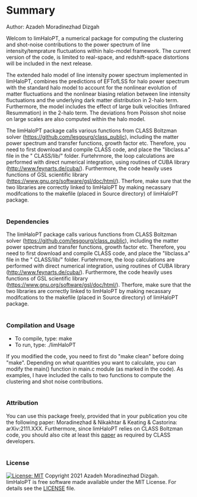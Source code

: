 # Summary

Author: Azadeh Moradinezhad Dizgah


Welcom to limHaloPT, a numerical package for computing the clustering and shot-noise contributions to the power spectrum of line intensity/temprature fluctuations within halo-model framework. The current version of the code, is limited to real-space, and redshift-space distortions will be included in the next release. 

The extended halo model of line intensity power spectrum implemented in limHaloPT, combines the predictions of EFTofLSS for halo power spectrum with the standard halo model to account for the nonlinear evolution of matter fluctuations and the nonlinear biasing relation between line intensity fluctuations and the underlying dark matter distribution in 2-halo term. Furthermore, the model includes the effect of large bulk velocities (Infrared Resummation) in the 2-halo term. The deviations from Poisson shot noise on large scales are also computed within the halo model.

The limHaloPT package calls various functions from CLASS Boltzman solver (https://github.com/lesgourg/class_public), including the matter power spectrum and transfer functions, growth factor etc. Therefore, you need to first download and compile CLASS code, and place the "libclass.a" file in the " CLASS/lib/" folder. Furtehrmore, the loop calculations are performed with direct numerical integration, using routines of CUBA library (http://www.feynarts.de/cuba/). Furthermore, the code heavily uses functions of GSL scientific library (https://www.gnu.org/software/gsl/doc/html/). Therfore, make sure that the two libraries are correctly linked to limHaloPT by making necassary modifcations to the makefile (placed in Source directory) of limHaloPT package. 
<br>
&nbsp;

### Dependencies
The limHaloPT package calls various functions from CLASS Boltzman solver (https://github.com/lesgourg/class_public), including the matter power spectrum and transfer functions, growth factor etc. Therefore, you need to first download and compile CLASS code, and place the "libclass.a" file in the " CLASS/lib/" folder. Furtehrmore, the loop calculations are performed with direct numerical integration, using routines of CUBA library (http://www.feynarts.de/cuba/). Furthermore, the code heavily uses functions of GSL scientific library (https://www.gnu.org/software/gsl/doc/html/). Therfore, make sure that the two libraries are correctly linked to limHaloPT by making necassary modifcations to the makefile (placed in Source directory) of limHaloPT package. 
<br>
&nbsp;


### Compilation and Usage
- To compile, type: make <br>
- To run, type: ./limHaloPT 

If you modified the code, you need to first do "make clean" before doing "make". Depending on what quantities you want to calculate, you can modify the main() function in main.c module (as marked in the code). As examples, I have included the calls to two functions to compute the clustering and shot noise contributions. 
<br>
&nbsp;


### Attribution
You can use this package freely, provided that in your publication you cite the following paper: Moradinezhad & Nikakhtar & Keating & Castorina: arXiv:2111.XXX. Furthermore, since limHaloPT relies on CLASS Boltzman code, you should also cite at least this [paper](https://arxiv.org/abs/1104.2933) as required by CLASS developers. 
<br>
&nbsp;


### License
[![License: MIT](https://img.shields.io/badge/License-MIT-blue.svg)](https://opensource.org/licenses/MIT) 
Copyright 2021 Azadeh Moradinezhad Dizgah.<br>
limHaloPT is free software made available under the MIT License. For details see the [LICENSE](https://github.com/amoradinejad/limHaloPT/blob/d40a4a75188ae70f56ed76236d1fd9ee1aae312d/LICENSE) file.


